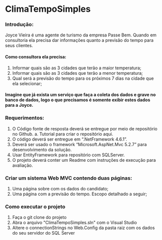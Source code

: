 # ClimaTempoSimples

### Introdução:
Joyce Vieira é uma agente de turismo da empresa Passe Bem. Quando em consultoria ela precisa dar informações quanto a previsão do tempo para seus clientes. 
#### Como consultora ela precisa:
1.	Informar quais são as 3 cidades que terão a maior temperatura;
2.	Informar quais são as 3 cidades que terão a menor temperatura;
3.	Qual será a previsão do tempo para os próximos 7 dias na cidade que ela selecionar;
#### Imagine que já exista um serviço que faça a coleta dos dados e grave no banco de dados, logo o que precisamos é somente exibir estes dados para a Joyce. 
### Requerimentos:
1.	O Código fonte de resposta deverá se entregue por meio de repositório no Github.
a.	Tutorial para criar o repositório aqui.
2.	O código deverá ser entregue em “.NetFramework 4.6.1”.
3.	Deverá ser usado o framework “Microsoft.AspNet.Mvc 5.2.7” para desenvolvimento da solução.
4.	Usar EntityFramework para repositório com SQLServer.
5.	O projeto deverá conter um Readme com instruções de execução para avaliação.
### Criar um sistema Web MVC contendo duas páginas:
1.	Uma página sobre com os dados do candidato;
2.	Uma página com a previsão do tempo. Escopo detalhado a seguir;
### Como executar o projeto
1. Faça o git clone do projeto
2. Abra o arquivo "ClimaTempoSimples.sln" com o Visual Studio
3. Altere o connectionStrings no Web.Config da pasta raiz com os dados do seu servidor do SQL Server
